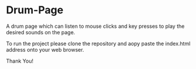 # Drum-Page
A drum page which can listen to mouse clicks and key presses to play the desired sounds on the page.


To run the project please clone the repository and aopy paste the index.html address onto your web browser.

Thank You!
